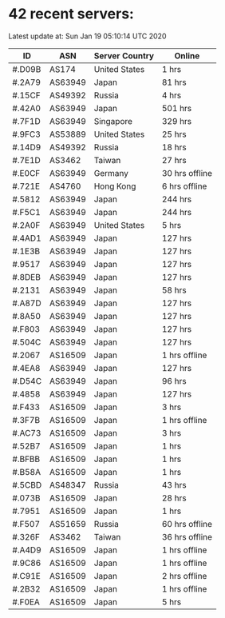 # 42 recent servers:

Latest update at: Sun Jan 19 05:10:14 UTC 2020

| ID | ASN | Server Country | Online |
| -- | --- | -------------- | ------ |
| #.D09B | AS174 | United States | 1 hrs |
| #.2A79 | AS63949 | Japan | 81 hrs |
| #.15CF | AS49392 | Russia | 4 hrs |
| #.42A0 | AS63949 | Japan | 501 hrs |
| #.7F1D | AS63949 | Singapore | 329 hrs |
| #.9FC3 | AS53889 | United States | 25 hrs |
| #.14D9 | AS49392 | Russia | 18 hrs |
| #.7E1D | AS3462 | Taiwan | 27 hrs |
| #.E0CF | AS63949 | Germany | 30 hrs offline |
| #.721E | AS4760 | Hong Kong | 6 hrs offline |
| #.5812 | AS63949 | Japan | 244 hrs |
| #.F5C1 | AS63949 | Japan | 244 hrs |
| #.2A0F | AS63949 | United States | 5 hrs |
| #.4AD1 | AS63949 | Japan | 127 hrs |
| #.1E3B | AS63949 | Japan | 127 hrs |
| #.9517 | AS63949 | Japan | 127 hrs |
| #.8DEB | AS63949 | Japan | 127 hrs |
| #.2131 | AS63949 | Japan | 58 hrs |
| #.A87D | AS63949 | Japan | 127 hrs |
| #.8A50 | AS63949 | Japan | 127 hrs |
| #.F803 | AS63949 | Japan | 127 hrs |
| #.504C | AS63949 | Japan | 127 hrs |
| #.2067 | AS16509 | Japan | 1 hrs offline |
| #.4EA8 | AS63949 | Japan | 127 hrs |
| #.D54C | AS63949 | Japan | 96 hrs |
| #.4858 | AS63949 | Japan | 127 hrs |
| #.F433 | AS16509 | Japan | 3 hrs |
| #.3F7B | AS16509 | Japan | 1 hrs offline |
| #.AC73 | AS16509 | Japan | 3 hrs |
| #.52B7 | AS16509 | Japan | 1 hrs |
| #.BFBB | AS16509 | Japan | 1 hrs |
| #.B58A | AS16509 | Japan | 1 hrs |
| #.5CBD | AS48347 | Russia | 43 hrs |
| #.073B | AS16509 | Japan | 28 hrs |
| #.7951 | AS16509 | Japan | 1 hrs |
| #.F507 | AS51659 | Russia | 60 hrs offline |
| #.326F | AS3462 | Taiwan | 36 hrs offline |
| #.A4D9 | AS16509 | Japan | 1 hrs offline |
| #.9C86 | AS16509 | Japan | 1 hrs offline |
| #.C91E | AS16509 | Japan | 2 hrs offline |
| #.2B32 | AS16509 | Japan | 1 hrs offline |
| #.F0EA | AS16509 | Japan | 5 hrs |

